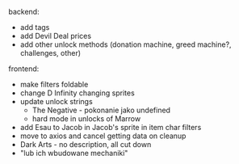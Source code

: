 backend:

- add tags
- add Devil Deal prices
- add other unlock methods (donation machine, greed machine?, challenges, other)

frontend:

- make filters foldable
- change D Infinity changing sprites
- update unlock strings
  - The Negative - pokonanie jako undefined
  - hard mode in unlocks of Marrow
- add Esau to Jacob in Jacob's sprite in item char filters
- move to axios and cancel getting data on cleanup
- Dark Arts - no description, all cut down
- "lub ich wbudowane mechaniki"
